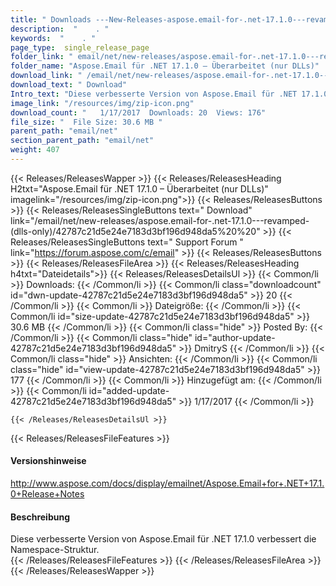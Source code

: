 ```yaml
---
title: " Downloads ---New-Releases-aspose.email-for-.net-17.1.0---revamped-(dlls-only) . "
description:  "    . " 
keywords:  "    . " 
page_type:  single_release_page
folder_link: " email/net/new-releases/aspose.email-for-.net-17.1.0---revamped-(dlls-only)/"
folder_name: "Aspose.Email für .NET 17.1.0 – Überarbeitet (nur DLLs)"
download_link: " /email/net/new-releases/aspose.email-for-.net-17.1.0---revamped-(dlls-only)/42787c21d5e24e7183d3bf196d948da5"
download_text: " Download"
Intro_text: "Diese verbesserte Version von Aspose.Email für .NET 17.1.0 verbessert die Namespace-Str..."
image_link: "/resources/img/zip-icon.png"
download_count: "   1/17/2017  Downloads: 20  Views: 176"
file_size: "  File Size: 30.6 MB "
parent_path: "email/net"
section_parent_path: "email/net"
weight: 407
---
```


{{< Releases/ReleasesWapper >}}
  {{< Releases/ReleasesHeading H2txt="Aspose.Email für .NET 17.1.0 – Überarbeitet (nur DLLs)" imagelink="/resources/img/zip-icon.png">}}
  {{< Releases/ReleasesButtons >}}
    {{< Releases/ReleasesSingleButtons text=" Download" link="/email/net/new-releases/aspose.email-for-.net-17.1.0---revamped-(dlls-only)/42787c21d5e24e7183d3bf196d948da5%20%20" >}}
    {{< Releases/ReleasesSingleButtons text=" Support Forum " link="https://forum.aspose.com/c/email" >}}
  {{< Releases/ReleasesButtons >}}
  {{< Releases/ReleasesFileArea >}}
    {{< Releases/ReleasesHeading h4txt="Dateidetails">}}
    {{< Releases/ReleasesDetailsUl >}}
            {{< Common/li >}} Downloads: {{< /Common/li >}}
      {{< Common/li class="downloadcount" id="dwn-update-42787c21d5e24e7183d3bf196d948da5" >}} 20 {{< /Common/li >}}
      {{< Common/li >}} Dateigröße: {{< /Common/li >}}
      {{< Common/li id="size-update-42787c21d5e24e7183d3bf196d948da5" >}} 30.6 MB {{< /Common/li >}} 
      {{< Common/li  class="hide" >}} Posted By: {{< /Common/li >}} 
      {{< Common/li class="hide" id="author-update-42787c21d5e24e7183d3bf196d948da5" >}} DmitryS {{< /Common/li >}}
      {{< Common/li class="hide" >}} Ansichten: {{< /Common/li >}}
      {{< Common/li class="hide" id="view-update-42787c21d5e24e7183d3bf196d948da5" >}} 177 {{< /Common/li >}}
      {{< Common/li >}} Hinzugefügt am: {{< /Common/li >}}
      {{< Common/li id="added-update-42787c21d5e24e7183d3bf196d948da5" >}} 1/17/2017 {{< /Common/li >}} 

    {{< /Releases/ReleasesDetailsUl >}}

  {{< Releases/ReleasesFileFeatures >}}
      <h4>Versionshinweise</h4><div> <a href="http://www.aspose.com/docs/display/emailnet/Aspose.Email+for+.NET+17.1.0+Release+Notes">http://www.aspose.com/docs/display/emailnet/Aspose.Email+for+.NET+17.1.0+Release+Notes</a></div><h4> Beschreibung</h4><div class="HTMLDescription"> Diese verbesserte Version von Aspose.Email für .NET 17.1.0 verbessert die Namespace-Struktur.</div>
  {{< /Releases/ReleasesFileFeatures >}}
 {{< /Releases/ReleasesFileArea >}}
{{< /Releases/ReleasesWapper >}}




